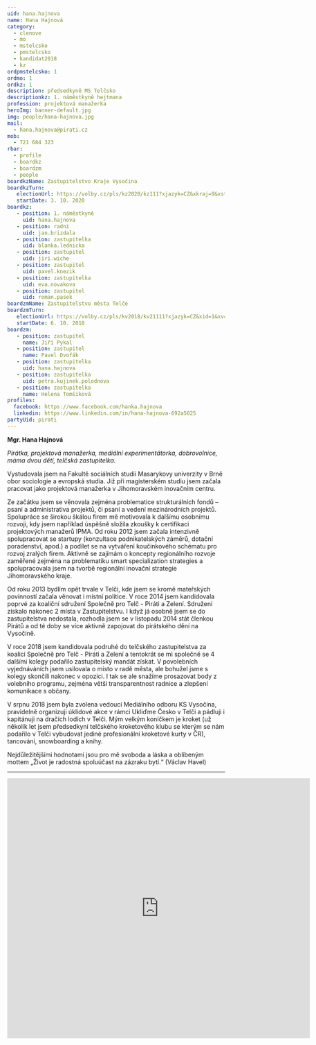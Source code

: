 ```yaml
---
uid: hana.hajnova
name: Hana Hajnová
category:
  - clenove
  - mo
  - mstelcsko
  - pmstelcsko
  - kandidat2018
  - kz
ordpmstelcsko: 1
ordmo: 1
ordkz: 1
description: předsedkyně MS Telčsko
descriptionkz: 1. náměstkyně hejtmana
profession: projektová manažerka
heroImg: banner-default.jpg
img: people/hana-hajnova.jpg
mail:
  - hana.hajnova@pirati.cz
mob:
  - 721 684 323
rbar:
  - profile
  - boardkz
  - boardzm
  - people
boardkzName: Zastupitelstvo Kraje Vysočina
boardkzTurn:
   electionUrl: https://volby.cz/pls/kz2020/kz111?xjazyk=CZ&xkraj=9&xstrana=0&xv=2&xt=3
   startDate: 3. 10. 2020
boardkz:
   - position: 1. náměstkyně
     uid: hana.hajnova
   - position: radní
     uid: jan.brizdala
   - position: zastupitelka
     uid: blanka.lednicka
   - position: zastupitel
     uid: jiri.wiche
   - position: zastupitel
     uid: pavel.knezik
   - position: zastupitelka
     uid: eva.novakova
   - position: zastupitel
     uid: roman.pasek
boardzmName: Zastupitelstvo města Telče
boardzmTurn:
   electionUrl: https://volby.cz/pls/kv2018/kv21111?xjazyk=CZ&xid=1&xv=23&xdz=2&xnumnuts=6102&xobec=588024&xstrana=0&xstat=0&xodkaz=1
   startDate: 6. 10. 2018
boardzm:
   - position: zastupitel
     name: Jiří Pykal
   - position: zastupitel
     name: Pavel Dvořák
   - position: zastupitelka
     uid: hana.hajnova
   - position: zastupitelka
     uid: petra.kujinek.polodnova
   - position: zastupitelka
     name: Helena Tomšíková
profiles:
  facebook: https://www.facebook.com/hanka.hajnova
  linkedin: https://www.linkedin.com/in/hana-hajnova-692a5025
partyUid: pirati
---
```


**Mgr. Hana Hajnová**

*Pirátka, projektová manažerka, mediální experimentátorka, dobrovolnice, máma dvou dětí, telčská zastupitelka.*

Vystudovala jsem na Fakultě sociálních studií Masarykovy univerzity v Brně obor sociologie a evropská studia. Již při magisterském studiu jsem začala pracovat jako projektová manažerka v Jihomoravském inovačním centru.

Ze začátku jsem se věnovala zejména problematice strukturálních fondů – psaní a administrativa projektů, či psaní a vedení mezinárodních projektů. Spolupráce se širokou škálou firem mě motivovala k dalšímu osobnímu rozvoji, kdy jsem například úspěšně složila zkoušky k certifikaci projektových manažerů IPMA. Od roku 2012 jsem začala intenzivně spolupracovat se startupy (konzultace podnikatelských záměrů, dotační poradenství, apod.) a podílet se na vytváření koučinkového schématu pro rozvoj zralých firem. Aktivně se zajímám o koncepty regionálního rozvoje zaměřené zejména na problematiku smart specialization strategies a spolupracovala jsem na tvorbě regionální inovační strategie Jihomoravského kraje.

Od roku 2013 bydlím opět trvale v Telči, kde jsem se kromě mateřských povinností začala věnovat i místní politice. V roce 2014 jsem kandidovala poprvé za koaliční sdružení Společně pro Telč - Piráti a Zelení. Sdružení získalo nakonec 2 místa v Zastupitelstvu. I když já osobně jsem se do zastupitelstva nedostala, rozhodla jsem se v listopadu 2014 stát členkou Pirátů a od té doby se více aktivně zapojovat do pirátského dění na Vysočině.

V roce 2018 jsem kandidovala podruhé do telčského zastupitelstva za koalici Společně pro Telč - Piráti a Zelení a tentokrát se mi společně se 4 dalšími kolegy podařilo zastupitelský mandát získat. V povolebních vyjednáváních jsem usilovala o místo v radě města, ale bohužel jsme s kolegy skončili nakonec v opozici. I tak se ale snažíme prosazovat body z volebního programu, zejména větší transparentnost radnice a zlepšení komunikace s občany.

V srpnu 2018 jsem byla zvolena vedoucí Mediálního odboru KS Vysočina, pravidelně organizuji úklidové akce v rámci Ukliďme Česko v Telči a pádluji i kapitánuji na dračích lodích v Telči. Mým velkým koníčkem je kroket (už několik let jsem předsedkyní telčského kroketového klubu se kterým se nám podařilo v Telči vybudovat jediné profesionální kroketové kurty v ČR), tancování, snowboarding a knihy.

Nejdůležitějšími hodnotami jsou pro mě svoboda a láska a oblíbeným mottem „Život je radostná spoluúčast na zázraku bytí.“ (Václav Havel)

---

<iframe src="https://calendar.google.com/calendar/embed?src=hana.hajnova%40kroket.org&ctz=Europe%2FPrague" style="border: 0" width="700" height="600" frameborder="0" scrolling="no"></iframe>
